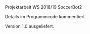 Projektarbeit WS 2018/19
SoccerBot2

Details im Programmcode kommentiert

Version 1.0 ausgeliefert.
